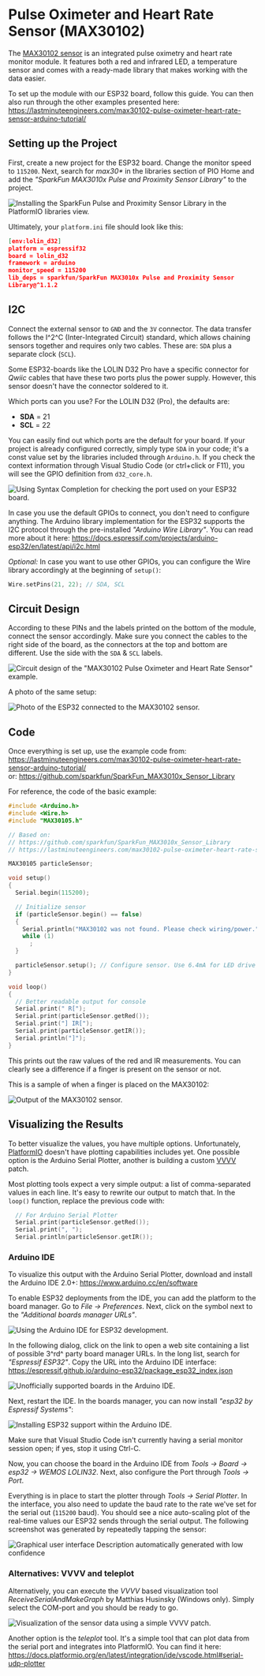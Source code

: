 # Pulse Oximeter and Heart Rate Sensor (MAX30102)

The [MAX30102 sensor](https://www.maximintegrated.com/en/products/interface/sensor-interface/MAX30102.html) is an integrated pulse oximetry and heart rate
monitor module. It features both a red and infrared LED, a temperature
sensor and comes with a ready-made library that makes working with the
data easier.

To set up the module with our ESP32 board, follow this guide. You can
then also run through the other examples presented here:
<https://lastminuteengineers.com/max30102-pulse-oximeter-heart-rate-sensor-arduino-tutorial/>

## Setting up the Project

First, create a new project for the ESP32 board. Change the monitor
speed to `115200`. Next, search for *max30\** in the libraries section of
PIO Home and add the *"SparkFun MAX3010x Pulse and Proximity Sensor
Library"* to the project.

![Installing the SparkFun Pulse and Proximity Sensor Library in the
PlatformIO libraries
view.](./media/sparkfun-max3010x.png)

Ultimately, your `platform.ini` file should look like this:

```json
[env:lolin_d32]
platform = espressif32
board = lolin_d32
framework = arduino
monitor_speed = 115200
lib_deps = sparkfun/SparkFun MAX3010x Pulse and Proximity Sensor
Library@^1.1.2
```

## I2C

Connect the external sensor to `GND` and the `3V` connector. The data
transfer follows the I^2^C (Inter-Integrated Circuit) standard, which
allows chaining sensors together and requires only two cables. These
are: `SDA` plus a separate clock (`SCL`).

Some ESP32-boards like the LOLIN D32 Pro have a specific connector for
*Qwiic* cables that have these two ports plus the power supply. However,
this sensor doesn't have the connector soldered to it.

Which ports can you use? For the LOLIN D32 (Pro), the defaults are:

- **SDA** = 21
- **SCL** = 22

You can easily find out which ports are the default for your board. If
your project is already configured correctly, simply type `SDA` in your
code; it's a const value set by the libraries included through
`Arduino.h`. If you check the context information through Visual
Studio Code (or ctrl+click or F11), you will see the GPIO definition
from `d32_core.h`.

![Using Syntax Completion for checking the port used on your ESP32
board.](./media/esp32-sda-port-definition.png)

In case you use the default GPIOs to connect, you don't need to
configure anything. The Arduino library implementation for the ESP32
supports the I2C protocol through the pre-installed *"Arduino Wire
Library"*. You can read more about it here:
<https://docs.espressif.com/projects/arduino-esp32/en/latest/api/i2c.html>

*Optional:* In case you want to use other GPIOs, you can configure the
Wire library accordingly at the beginning of `setup()`:

```c++
Wire.setPins(21, 22); // SDA, SCL
```

## Circuit Design

According to these PINs and the labels printed on the bottom of the
module, connect the sensor accordingly. Make sure you connect the cables
to the right side of the board, as the connectors at the top and bottom
are different. Use the side with the `SDA` & `SCL` labels.

![Circuit design of the \"MAX30102 Pulse Oximeter and Heart Rate
Sensor\" example.](./media/circuit-MAX30102.svg)

A photo of the same setup:

![Photo of the ESP32 connected to the MAX30102
sensor.](./media/esp32-MAX30102-setup.jpeg)

## Code

Once everything is set up, use the example code from:
<https://lastminuteengineers.com/max30102-pulse-oximeter-heart-rate-sensor-arduino-tutorial/>\
or: <https://github.com/sparkfun/SparkFun_MAX3010x_Sensor_Library>

For reference, the code of the basic example:

```c++
#include <Arduino.h>
#include <Wire.h>
#include "MAX30105.h"

// Based on:
// https://github.com/sparkfun/SparkFun_MAX3010x_Sensor_Library
// https://lastminuteengineers.com/max30102-pulse-oximeter-heart-rate-sensor-arduino-tutorial/

MAX30105 particleSensor;

void setup()
{
  Serial.begin(115200);

  // Initialize sensor
  if (particleSensor.begin() == false)
  {
    Serial.println("MAX30102 was not found. Please check wiring/power.");
    while (1)
      ;
  }

  particleSensor.setup(); // Configure sensor. Use 6.4mA for LED drive
}

void loop()
{
  // Better readable output for console
  Serial.print(" R[");
  Serial.print(particleSensor.getRed());
  Serial.print("] IR[");
  Serial.print(particleSensor.getIR());
  Serial.println("]");
}
```

This prints out the raw values of the red and IR measurements. You can
clearly see a difference if a finger is present on the sensor or not.

This is a sample of when a finger is placed on the MAX30102:

![Output of the MAX30102
sensor.](./media/MAX30102-output.png)

## Visualizing the Results

To better visualize the values, you have multiple options.
Unfortunately, [PlatformIO](https://platformio.org/) doesn't have plotting capabilities includes
yet. One possible option is the Arduino Serial Plotter, another is
building a custom [VVVV](https://visualprogramming.net/) patch.

Most plotting tools expect a very simple output: a list of
comma-separated values in each line. It's easy to rewrite our output to
match that. In the `loop()` function, replace the previous code with:

```c++
  // For Arduino Serial Plotter
  Serial.print(particleSensor.getRed());
  Serial.print(", ");
  Serial.println(particleSensor.getIR());
```

### Arduino IDE

To visualize this output with the Arduino Serial Plotter, download and
install the Arduino IDE 2.0+: <https://www.arduino.cc/en/software>

To enable ESP32 deployments from the IDE, you can add the platform to
the board manager. Go to *File -\> Preferences*. Next, click on the symbol
next to the *"Additional boards manager URLs"*.

![Using the Arduino IDE for ESP32
development.](./media/arduino-ide-additional-boards-manager-urls.png)

In the following dialog, click on the link to open a web site containing
a list of possible 3^rd^ party board manager URLs. In the long list,
search for *"Espressif ESP32"*. Copy the URL into the Arduino IDE
interface:
<https://espressif.github.io/arduino-esp32/package_esp32_index.json>

![Unofficially supported boards in the Arduino
IDE.](./media/arduino-ide-unofficially-supported-boards.png)

Next, restart the IDE. In the boards manager, you can now install *"esp32
by Espressif Systems"*:

![Installing ESP32 support within the Arduino
IDE.](./media/arduino-ide-install-esp32-board-support.png)

Make sure that Visual Studio Code isn't currently having a serial
monitor session open; if yes, stop it using Ctrl-C.

Now, you can choose the board in the Arduino IDE from *Tools -\> Board -\> esp32 -\> WEMOS
LOLIN32*. Next, also configure the Port through *Tools -\> Port*.

Everything is in place to start the plotter through *Tools -\> Serial
Plotter*. In the interface, you also need to update the baud rate to the
rate we've set for the serial out (`115200` baud). You should see a nice
auto-scaling plot of the real-time values our ESP32 sends through the
serial output. The following screenshot was generated by repeatedly
tapping the sensor:

![Graphical user interface Description automatically generated with low
confidence](./media/MAX30102-arduino-ide-visualization.png)

### Alternatives: VVVV and teleplot

Alternatively, you can execute the *VVVV* based visualization tool
*ReceiveSerialAndMakeGraph* by Matthias Husinsky (Windows only). Simply
select the COM-port and you should be ready to go.

![Visualization of the sensor data using a simple VVVV
patch.](./media/MAX30102-vvvv-visualization.png)

Another option is the *teleplot* tool. It's a simple
tool that can plot data from the serial port and integrates into PlatformIO.
You can find it here: <https://docs.platformio.org/en/latest/integration/ide/vscode.html#serial-udp-plotter>
